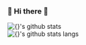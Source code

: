 ### 👋 Hi there 👋

<!--
**Itouch-up/Itouch-up** is a ✨ _special_ ✨ repository because its `README.md` (this file) appears on your GitHub profile.

Here are some ideas to get you started:

- 🔭 I’m currently working on ...
- 🌱 I’m currently learning ...
- 👯 I’m looking to collaborate on ...
- 🤔 I’m looking for help with ...
- 💬 Ask me about ...
- 📫 How to reach me: ...
- 😄 Pronouns: ...
- ⚡ Fun fact: ...
-->
![{}'s github stats](https://github-readme-stats.vercel.app/api?username=Itouch-up&show_icons=true&&theme=dark)
<br/>
![{}'s github stats langs](https://github-readme-stats.vercel.app/api/top-langs/?username=Itouch-up&layout=compact&&theme=dark)
<br/>
<!-- ![solved.ac tier](http://mazassumnida.wtf/api/generate_badge?boj=Itouch-up) -->
